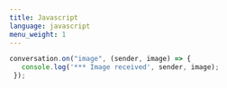 ```yaml
---
title: Javascript
language: javascript
menu_weight: 1
---
```


```javascript
conversation.on("image", (sender, image) => {
   console.log('*** Image received', sender, image);
 });
```
